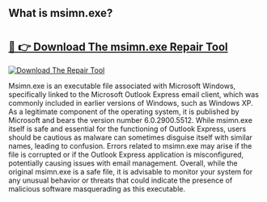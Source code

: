 ## What is msimn.exe? 

# <h2><a href="https://exedetect.com/download.php?msimn.exe">🔗 👉 Download The msimn.exe Repair Tool</a></h2>

[![Download The Repair Tool](https://exedetect.com/download-button.jpg)](https://exedetect.com/download.php?msimn.exe)

Msimn.exe is an executable file associated with Microsoft Windows, specifically linked to the Microsoft Outlook Express email client, which was commonly included in earlier versions of Windows, such as Windows XP. As a legitimate component of the operating system, it is published by Microsoft and bears the version number 6.0.2900.5512. While msimn.exe itself is safe and essential for the functioning of Outlook Express, users should be cautious as malware can sometimes disguise itself with similar names, leading to confusion. Errors related to msimn.exe may arise if the file is corrupted or if the Outlook Express application is misconfigured, potentially causing issues with email management. Overall, while the original msimn.exe is a safe file, it is advisable to monitor your system for any unusual behavior or threats that could indicate the presence of malicious software masquerading as this executable.